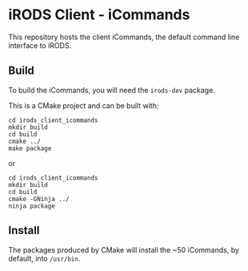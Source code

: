 # iRODS Client - iCommands

This repository hosts the client iCommands, the default command line interface to iRODS.

## Build

To build the iCommands, you will need the `irods-dev` package.

This is a CMake project and can be built with:

```
cd irods_client_icommands
mkdir build
cd build
cmake ../
make package
```

or

```
cd irods_client_icommands
mkdir build
cd build
cmake -GNinja ../
ninja package
```

## Install

The packages produced by CMake will install the ~50 iCommands, by default, into `/usr/bin`.
